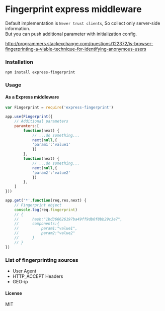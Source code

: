 # Fingerprint express middleware

Default implementation is `Never trust clients`, So collect only server-side information.  
But you can push additional parameter with initialization config.  

http://programmers.stackexchange.com/questions/122372/is-browser-fingerprinting-a-viable-technique-for-identifying-anonymous-users

### Installation

```
npm install express-fingerprint
```
### Usage

#### As a Express middleware

```javascript
var Fingerprint = require('express-fingerprint')

app.use(Fingerprint({
	// Additional parameters
	paramters:[
		function(next) {
			// ...do something...
			next(null,{
			'param1':'value1'
			})
		},
		function(next) {
			// ...do something...
			next(null,{
			'param2':'value2'
			})
		},
	]
}))

app.get('*',function(req,res,next) {
	// Fingerprint object
	console.log(req.fingerprint)
	// {
	// 		hash:"1bd360626197ba49ff9db0f8bb29c3e7",
	// 		components:{
	// 			param1:"value1",
	// 			param2:"value2"
	// 		}
	// }
})
```

### List of fingerprinting sources

* User Agent
* HTTP_ACCEPT Headers
* GEO-ip

#### License

MIT
